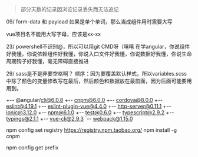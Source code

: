 > 部分天数的记录因浏览记录丢失而无法追记

09/
form-data 和 payload
如果是单个单词，那么当成组件用时需要大写

vue项目名不能用大写字母，应该是xx-xx


23/
powershell不识别@，所以可以用git CMD呀（嘻嘻
在学angular，你说组件好我懂，你说依赖组件好我懂，你说入口文件好我懂，你说数据好我懂，你说生命周期钩子好我懂，毫无障碍直接推进

29/
sass是不是非要空格啊？
顺序：因为要覆盖默认样式，所以variables.scss中除了颜色的变量修改写在最后，然后颜色和数据放在最前面，因为后面可能要用用到。


+-- @angular/cli@6.0.8
+-- cnpm@6.0.0
+-- cordova@8.0.0
+-- eslint@4.19.1
+-- eslint-plugin-vue@4.4.0
+-- http-server@0.11.1
+-- ionic@3.12.0
+-- npm@6.1.0
+-- test@0.6.0
+-- typescript@2.9.2
+-- typings@2.1.1
+-- vue-cli@2.9.3
`-- webpack@1.15.0

 npm config set registry https://registry.npm.taobao.org/
 npm install -g cnpm

 npm config get prefix